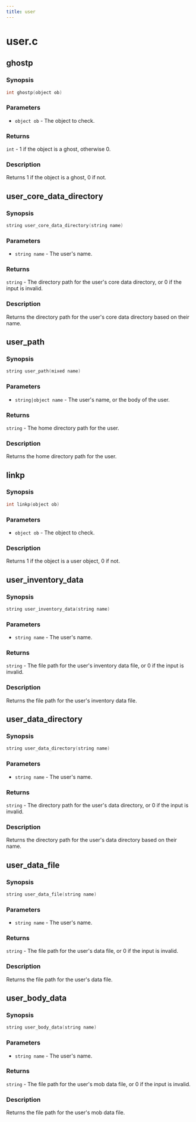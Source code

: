 ```yaml
---
title: user
---
```

# user.c

## ghostp

### Synopsis

```c
int ghostp(object ob)
```

### Parameters

* `object ob` - The object to check.

### Returns

`int` - 1 if the object is a ghost, otherwise 0.

### Description

Returns 1 if the object is a ghost, 0 if not.

## user_core_data_directory

### Synopsis

```c
string user_core_data_directory(string name)
```

### Parameters

* `string name` - The user's name.

### Returns

`string` - The directory path for the user's core data directory, or 0 if the input is invalid.

### Description

Returns the directory path for the user's core data directory based
on their name.

## user_path

### Synopsis

```c
string user_path(mixed name)
```

### Parameters

* `string|object name` - The user's name, or the body of the user.

### Returns

`string` - The home directory path for the user.

### Description

Returns the home directory path for the user.

## linkp

### Synopsis

```c
int linkp(object ob)
```

### Parameters

* `object ob` - The object to check.

### Description

Returns 1 if the object is a user object, 0 if not.

## user_inventory_data

### Synopsis

```c
string user_inventory_data(string name)
```

### Parameters

* `string name` - The user's name.

### Returns

`string` - The file path for the user's inventory data file, or 0 if the input is invalid.

### Description

Returns the file path for the user's inventory data file.

## user_data_directory

### Synopsis

```c
string user_data_directory(string name)
```

### Parameters

* `string name` - The user's name.

### Returns

`string` - The directory path for the user's data directory, or 0 if the input is invalid.

### Description

Returns the directory path for the user's data directory based on
their name.

## user_data_file

### Synopsis

```c
string user_data_file(string name)
```

### Parameters

* `string name` - The user's name.

### Returns

`string` - The file path for the user's data file, or 0 if the input is invalid.

### Description

Returns the file path for the user's data file.

## user_body_data

### Synopsis

```c
string user_body_data(string name)
```

### Parameters

* `string name` - The user's name.

### Returns

`string` - The file path for the user's mob data file, or 0 if the input is invalid.

### Description

Returns the file path for the user's mob data file.

